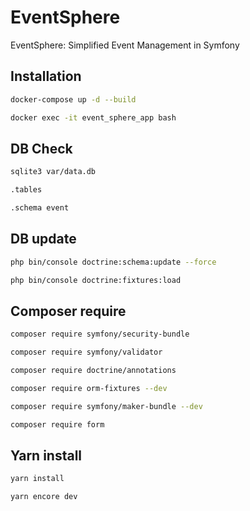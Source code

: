 # EventSphere
EventSphere: Simplified Event Management in Symfony

## Installation
```bash
docker-compose up -d --build
```
```bash
docker exec -it event_sphere_app bash
```

## DB Check
```bash
sqlite3 var/data.db
```
```bash
.tables
```
```bash
.schema event
```

## DB update
```bash
php bin/console doctrine:schema:update --force
```
```bash
php bin/console doctrine:fixtures:load
```

## Composer require
```bash
composer require symfony/security-bundle
```
```bash
composer require symfony/validator
```
```bash
composer require doctrine/annotations
```
```bash
composer require orm-fixtures --dev 
```
```bash
composer require symfony/maker-bundle --dev
```
```bash
composer require form
```

## Yarn install
```bash
yarn install
```
```bash
yarn encore dev
```
